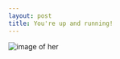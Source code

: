 ```yaml
---
layout: post
title: You're up and running!
---
```


![image of her](http://40.media.tumblr.com/7aa917d6341afaa154819b66bb42c3f9/tumblr_nhv1ppNJgl1qcq9xbo1_1280.jpg)

